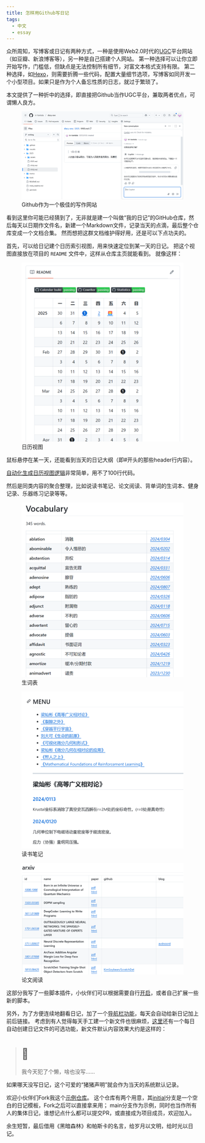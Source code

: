 ```yaml
---
title: 怎样用Github写日记
tags:
  - 中文
  - essay
---
```



众所周知，写博客或日记有两种方式，一种是使用Web2.0时代的[UGC](https://zh.wikipedia.org/wiki/用户生成内容)平台网站（如豆瓣、新浪博客等），另一种是自己搭建个人网站。
第一种选择可以让你立即开始写作，门槛低，但缺点是无法控制所有细节，对富文本格式支持有限。
第二种选择，如[Hexo](https://hexo.io/zh-cn/)，则需要折腾一些代码，配置大量细节选项，写博客如同开发一个小型项目。如果只是作为个人备忘性质的日志，就过于繁琐了。

本文提供了一种折中的选择，即直接把Github当作UGC平台，兼取两者优点，可谓懒人良方。

<figure>
	<picture>
		<img src="/images/github-diary-demo.png" />
	</picture>
	<figcaption>
		Github作为一个极佳的写作网站
	</figcaption>
</figure>

<!-- more -->

看到这里你可能已经猜到了，无非就是建一个叫做“我的日记”的GitHub仓库，然后每天以日期作文件名，新建一个Markdown文件，记录当天的点滴，最后整个仓库变成一个文档合集。
然而想把这群文档维护得好用，还是可以下点功夫的。

首先，可以给日记建个日历索引视图，用来快速定位到某一天的日记。
把这个视图直接放在项目的 `README` 文件中，这样从仓库主页就能看到。
就像这样：

<figure>
	<picture>
		<img src="/images/github-diary-calendar.png" />
	</picture>
	<figcaption>
		日历视图
	</figcaption>
</figure>

鼠标悬停在某一天，还能看到当天的日记大纲（即#开头的那些header行内容）。

[自动化生成日历视图逻辑](https://github.com/k-l-lambda/diary-one/blob/main/tools/buildCalendar.js)非常简单，用不了100行代码。

然后是同类内容的聚合整理，比如说读书笔记、论文阅读、背单词的生词本、健身记录、乐器练习记录等等。

<figure>
	<picture>
		<img src="/images/github-diary-vocab.png" width="480" />
	</picture>
	<figcaption>
		生词表
	</figcaption>
</figure>

<figure>
	<picture>
		<img src="/images/github-diary-reading.png" width="480" />
	</picture>
	<figcaption>
		读书笔记
	</figcaption>
</figure>

<figure>
	<picture>
		<img src="/images/github-diary-arxiv.png" width="480" />
	</picture>
	<figcaption>
		论文阅读
	</figcaption>
</figure>

这部分我写了一些脚本插件，小伙伴们可以根据需要自行[开启](https://github.com/k-l-lambda/diary-one/blob/main/tools/buildStatistics.js)，或者自己扩展一些新的脚本。

另外，为了方便连续地翻看日记，加了一个[导航栏功能](https://github.com/k-l-lambda/diary-one/blob/main/tools/cowriter.js#L11)，每天会自动给新日记加上前后链接。
考虑到有人觉得每天手工建一个新文件也很麻烦，[这里](https://github.com/k-l-lambda/diary-one/blob/main/tools/cowriter.js#L5)还有一个每日自动创建日记文件的可选功能，新文件默认内容效果大约是这样的：

> # &#x1f437;
> 我今天犯了个懒，啥也没写……

如果哪天没写日记，这个可爱的“猪猪声明”就会作为当天的系统默认记录。

欢迎小伙伴们Fork我这个[示例仓库](https://github.com/k-l-lambda/diary-one)。
这个仓库有两个用意，其[initial](https://github.com/k-l-lambda/diary-one/tree/initial)分支是一个空白的日记模板，Fork之后可以直接拿来用；
main分支作为示例，同时也当作所有人的集体日记，谁想记点什么都可以提交PR，或直接成为项目成员，欢迎加入。

余生短暂，最后借用《黑暗森林》和帕斯卡的名言，给岁月以文明，给时光以日记。
